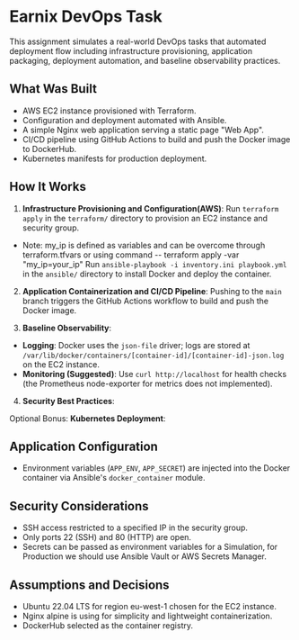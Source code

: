 # Earnix DevOps Task

This assignment simulates a real-world DevOps tasks that automated deployment flow including infrastructure provisioning, application packaging, deployment automation, and baseline observability practices.

## What Was Built

- AWS EC2 instance provisioned with Terraform.
- Configuration and deployment automated with Ansible.
- A simple Nginx web application serving a static page "Web App".
- CI/CD pipeline using GitHub Actions to build and push the Docker image to DockerHub.
- Kubernetes manifests for production deployment.

## How It Works

1. **Infrastructure Provisioning and Configuration(AWS)**: 
Run `terraform apply` in the `terraform/` directory to provision an EC2 instance and security group.
- Note: my_ip is defined as variables and can be overcome through terraform.tfvars or using command
-- terraform apply -var "my_ip=your_ip"
Run `ansible-playbook -i inventory.ini playbook.yml` in the `ansible/` directory to install Docker and deploy the container.

2. **Application Containerization and CI/CD Pipeline**: 
Pushing to the `main` branch triggers the GitHub Actions workflow to build and push the Docker image.

3. **Baseline Observability**:
- **Logging**: Docker uses the `json-file` driver; logs are stored at `/var/lib/docker/containers/[container-id]/[container-id]-json.log` on the EC2 instance.
- **Monitoring (Suggested)**: Use `curl http://localhost` for health checks (the Prometheus node-exporter for metrics does not implemented).

4. **Security Best Practices**:


Optional Bonus: **Kubernetes Deployment**:



## Application Configuration
- Environment variables (`APP_ENV`, `APP_SECRET`) are injected into the Docker container via Ansible's `docker_container` module.


## Security Considerations
- SSH access restricted to a specified IP in the security group.
- Only ports 22 (SSH) and 80 (HTTP) are open.
- Secrets can be passed as environment variables for a Simulation, for Production we should use Ansible Vault or AWS Secrets Manager. 

## Assumptions and Decisions
- Ubuntu 22.04 LTS for region eu-west-1 chosen for the EC2 instance.
- Nginx alpine is using for simplicity and lightweight containerization.
- DockerHub selected as the container registry.
